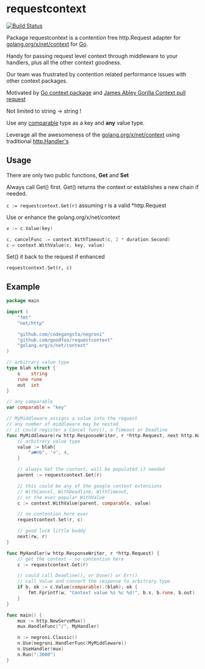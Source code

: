 # requestcontext
[![Build Status](https://travis-ci.org/goodfoo/requestcontext.svg?branch=master)](https://travis-ci.org/goodfoo/requestcontext)


Package requestcontext is a contention free http.Request adapter for [golang.org/x/net/context](https://godoc.org/golang.org/x/net/context) for [Go](https://golang.org/).

Handy for passing request level context through middleware to your handlers, plus all the other context goodness.

Our team was frustrated by contention related performance issues with other context packages.

Motivated by
[Go context package](https://godoc.org/golang.org/x/net/context) and
[James Abley Gorilla Context pull request](https://github.com/gorilla/context/pull/21)

Not limited to string -> string !

Use any [comparable](https://golang.org/ref/spec#Comparison_operators) type as a key and **any** value type.

Leverage all the awesomeness of the [golang.org/x/net/context](https://godoc.org/golang.org/x/net/context) using traditional [http.Handler's](https://golang.org/pkg/net/http/#Handler)

## Usage


There are only two public functions, **Get** and **Set**

Always call Get() first.  Get() returns the context or establishes a new chain if needed.

```c := requestcontext.Get(r)```
assuming r is a valid *http.Request

Use or enhance the golang.org/x/net/context

```go
v := c.Value(key)

c, cancelFunc := context.WithTimeout(c, 2 * duration.Second)
c = context.WithValue(c, key, value)
```

Set() it back to the request if enhanced

`requestcontext.Set(r, c)`

## Example

```go
package main

import (
	"fmt"
	"net/http"

	"github.com/codegangsta/negroni"
	"github.com/goodfoo/requestcontext"
	"golang.org/x/net/context"
)

// arbitrary value type
type blah struct {
	s    string
	rune rune
	out  int
}

// any comparable
var comparable = "key"

// MyMiddleware assigns a value into the request
// any number of middleware may be nested
// it could register a Cancel func(), a Timeout or Deadline
func MyMiddleware(rw http.ResponseWriter, r *http.Request, next http.HandlerFunc) {
	// arbitrary value type
	value := blah{
		"a☻☺b", '☺', 4,
	}

	// always Get the context, will be populated if needed
	parent := requestcontext.Get(r)

	// this could be any of the google context extensions
	// WithCancel, WithDeadline, WithTimeout,
	// or the ever popular WithValue
	c := context.WithValue(parent, comparable, value)

	// no contention here ever
	requestcontext.Set(r, c)

	// good luck little buddy
	next(rw, r)
}

func MyHandler(w http.ResponseWriter, r *http.Request) {
	// get the context - no contention here
	c := requestcontext.Get(r)

	// could call Deadline(), or Done() or Err()
	// call Value and convert the response to arbitrary type
	if b, ok := c.Value(comparable).(blah); ok {
		fmt.Fprintf(w, "Context value %s %c %d!", b.s, b.rune, b.out)
	}
}

func main() {
	mux := http.NewServeMux()
	mux.HandleFunc("/", MyHandler)

	n := negroni.Classic()
	n.Use(negroni.HandlerFunc(MyMiddleware))
	n.UseHandler(mux)
	n.Run(":3000")
}


```

